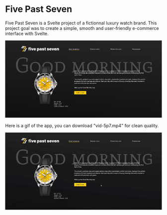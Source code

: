 # Five Past Seven
Five Past Seven is a Svelte project of a fictionnal luxury watch brand. This project goal was to create a simple, smooth and user-friendly e-commerce interface with Svelte.

![alt txt](img-5p7-1.png "img de presentation")

Here is a gif of the app, you can download "vid-5p7.mp4" for clean quality.

![alt txt](gif-5p7.gif "Demo")
